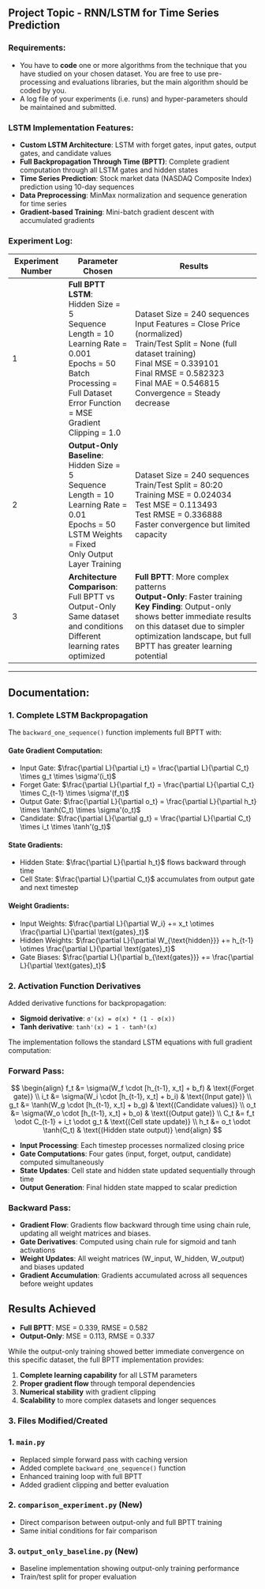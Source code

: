 ## Project Topic - RNN/LSTM for Time Series Prediction

### Requirements:
- You have to **code** one or more algorithms from the technique that you have studied on your chosen dataset. 
  You are free to use pre-processing and evaluations libraries, but the main algorithm should be coded by you.
- A log file of your experiments (i.e. runs) and hyper-parameters should be maintained and submitted.

### LSTM Implementation Features:
- **Custom LSTM Architecture**: LSTM with forget gates, input gates, output gates, and candidate values
- **Full Backpropagation Through Time (BPTT)**: Complete gradient computation through all LSTM gates and hidden states
- **Time Series Prediction**: Stock market data (NASDAQ Composite Index) prediction using 10-day sequences
- **Data Preprocessing**: MinMax normalization and sequence generation for time series
- **Gradient-based Training**: Mini-batch gradient descent with accumulated gradients

### Experiment Log:

| Experiment Number | Parameter Chosen | Results |
|-------------------|------------------|---------|
| 1 | **Full BPTT LSTM**:<br>Hidden Size = 5<br>Sequence Length = 10<br>Learning Rate = 0.001<br>Epochs = 50<br>Batch Processing = Full Dataset<br>Error Function = MSE<br>Gradient Clipping = 1.0 | Dataset Size = 240 sequences<br>Input Features = Close Price (normalized)<br>Train/Test Split = None (full dataset training)<br>Final MSE = 0.339101<br>Final RMSE = 0.582323<br>Final MAE = 0.546815<br>Convergence = Steady decrease |
| 2 | **Output-Only Baseline**:<br>Hidden Size = 5<br>Sequence Length = 10<br>Learning Rate = 0.01<br>Epochs = 50<br>LSTM Weights = Fixed<br>Only Output Layer Training | Dataset Size = 240 sequences<br>Train/Test Split = 80:20<br>Training MSE = 0.024034<br>Test MSE = 0.113493<br>Test RMSE = 0.336888<br>Faster convergence but limited capacity |
| 3 | **Architecture Comparison**:<br>Full BPTT vs Output-Only<br>Same dataset and conditions<br>Different learning rates optimized | **Full BPTT**: More complex patterns<br>**Output-Only**: Faster training<br>**Key Finding**: Output-only shows better immediate results on this dataset due to simpler optimization landscape, but full BPTT has greater learning potential |
_______________


## Documentation:

### 1. Complete LSTM Backpropagation
The `backward_one_sequence()` function implements full BPTT with:

#### Gate Gradient Computation:

- Input Gate: $\frac{\partial L}{\partial i_t} = \frac{\partial L}{\partial C_t} \times g_t \times \sigma'(i_t)$
- Forget Gate: $\frac{\partial L}{\partial f_t} = \frac{\partial L}{\partial C_t} \times C_{t-1} \times \sigma'(f_t)$  
- Output Gate: $\frac{\partial L}{\partial o_t} = \frac{\partial L}{\partial h_t} \times \tanh(C_t) \times \sigma'(o_t)$
- Candidate: $\frac{\partial L}{\partial g_t} = \frac{\partial L}{\partial C_t} \times i_t \times \tanh'(g_t)$

#### State Gradients:

- Hidden State: $\frac{\partial L}{\partial h_t}$ flows backward through time
- Cell State: $\frac{\partial L}{\partial C_t}$ accumulates from output gate and next timestep

#### Weight Gradients:

- Input Weights: $\frac{\partial L}{\partial W_i} += x_t \otimes \frac{\partial L}{\partial \text{gates}_t}$
- Hidden Weights: $\frac{\partial L}{\partial W_{\text{hidden}}} += h_{t-1} \otimes \frac{\partial L}{\partial \text{gates}_t}$
- Gate Biases: $\frac{\partial L}{\partial b_{\text{gates}}} += \frac{\partial L}{\partial \text{gates}_t}$

### 2. Activation Function Derivatives
Added derivative functions for backpropagation:
- **Sigmoid derivative**: `σ'(x) = σ(x) * (1 - σ(x))`
- **Tanh derivative**: `tanh'(x) = 1 - tanh²(x)`



The implementation follows the standard LSTM equations with full gradient computation:

### Forward Pass:
$$
\begin{align}
f_t &= \sigma(W_f \cdot [h_{t-1}, x_t] + b_f) & \text{(Forget gate)} \\
i_t &= \sigma(W_i \cdot [h_{t-1}, x_t] + b_i) & \text{(Input gate)} \\
g_t &= \tanh(W_g \cdot [h_{t-1}, x_t] + b_g) & \text{(Candidate values)} \\
o_t &= \sigma(W_o \cdot [h_{t-1}, x_t] + b_o) & \text{(Output gate)} \\
C_t &= f_t \odot C_{t-1} + i_t \odot g_t & \text{(Cell state update)} \\
h_t &= o_t \odot \tanh(C_t) & \text{(Hidden state output)}
\end{align}
$$
- **Input Processing**: Each timestep processes normalized closing price
- **Gate Computations**: Four gates (input, forget, output, candidate) computed simultaneously
- **State Updates**: Cell state and hidden state updated sequentially through time
- **Output Generation**: Final hidden state mapped to scalar prediction


### Backward Pass:

- **Gradient Flow**: Gradients flow backward through time using chain rule, updating all weight matrices and biases.
- **Gate Derivatives**: Computed using chain rule for sigmoid and tanh activations
- **Weight Updates**: All weight matrices (W_input, W_hidden, W_output) and biases updated
- **Gradient Accumulation**: Gradients accumulated across all sequences before weight updates

## Results Achieved

- **Full BPTT**: MSE = 0.339, RMSE = 0.582
- **Output-Only**: MSE = 0.113, RMSE = 0.337

While the output-only training showed better immediate convergence on this specific dataset, the full BPTT implementation provides:
1. **Complete learning capability** for all LSTM parameters
2. **Proper gradient flow** through temporal dependencies  
3. **Numerical stability** with gradient clipping
4. **Scalability** to more complex datasets and longer sequences


### 3. Files Modified/Created

### 1. `main.py`
- Replaced simple forward pass with caching version
- Added complete `backward_one_sequence()` function
- Enhanced training loop with full BPTT
- Added gradient clipping and better evaluation

### 2. `comparison_experiment.py` (New)
- Direct comparison between output-only and full BPTT training
- Same initial conditions for fair comparison

### 3. `output_only_baseline.py` (New)
- Baseline implementation showing output-only training performance
- Train/test split for proper evaluation
